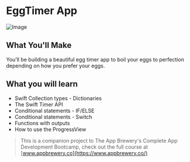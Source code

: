 # EggTimer App
![Image]()
## What You'll Make

You’ll be building a beautiful egg timer app to boil your eggs to perfection depending on how you prefer your eggs. 

## What you will learn

* Swift Collection types - Dictionaries
* The Swift Timer API
* Conditional statements - IF/ELSE
* Conditional statements - Switch
* Functions with outputs
* How to use the ProgressView



>This is a companion project to The App Brewery's Complete App Development Bootcamp, check out the full course at [www.appbrewery.co](https://www.appbrewery.co/)
